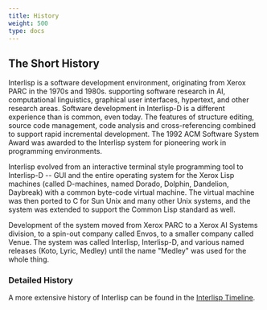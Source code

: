 ```yaml
---
title: History
weight: 500
type: docs
---
```


## The Short History

Interlisp is a software development environment, originating from Xerox PARC in the 1970s and 1980s. supporting software research in AI, computational linguistics, graphical user interfaces, hypertext, and other research areas. Software development in Interlisp-D is a different experience than is common, even today. The features of structure editing, source code management, code analysis and cross-referencing combined to support rapid incremental development. The 1992 ACM Software System Award was awarded to the Interlisp system for pioneering work in programming environments.

Interlisp evolved from an interactive terminal style programming tool to Interlisp-D -- GUI and the entire operating system for the Xerox Lisp machines (called D-machines, named Dorado, Dolphin, Dandelion, Daybreak) with a common byte-code virtual machine. The virtual machine was then ported to C for Sun Unix and many other Unix systems, and the system was extended to support the Common Lisp standard as well.

Development of the system moved from Xerox PARC to a Xerox AI Systems division, to a spin-out company called Envos, to a smaller company called Venue. The system was called Interlisp, Interlisp-D, and various named releases (Koto, Lyric, Medley) until the name "Medley" was used for the whole thing.

### Detailed History

A more extensive history of Interlisp can be found in the [Interlisp Timeline](/medley/history/timeline/).

